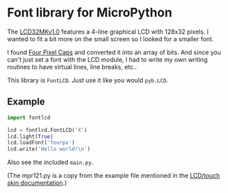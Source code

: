 Font library for MicroPython
============================

The [LCD32MKv1.0](https://micropython.org/store/#/products/LCD32MKv1_0) features
a 4-line graphical LCD with 128x32 pixels. I wanted to fit a bit more on the
small screen so I looked for a smaller font.

I found [Four Pixel Caps](http://www.dafont.com/four-pixel-caps.font) and
converted it into an array of bits. And since you can't just set a font with the
LCD module, I had to write my own writing routines to have virtual lines,
line breaks, etc..

This library is `FontLCD`. Just use it like you would `pyb.LCD`.


Example
-------

```python
import fontlcd

lcd = fontlcd.FontLCD('X')
lcd.light(True)
lcd.loadFont('fourpx')
lcd.write('Hello world!\n')
```

Also see the included `main.py`.

(The mpr121.py is a copy from the example file mentioned in the
[LCD/touch skin documentation](http://docs.micropython.org/en/latest/pyboard/tutorial/lcd_skin.html#using-the-touch-sensor).)

